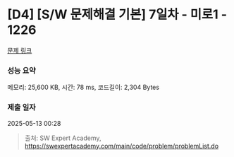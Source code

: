 # [D4] [S/W 문제해결 기본] 7일차 - 미로1 - 1226 

[문제 링크](https://swexpertacademy.com/main/code/problem/problemDetail.do?contestProbId=AV14vXUqAGMCFAYD) 

### 성능 요약

메모리: 25,600 KB, 시간: 78 ms, 코드길이: 2,304 Bytes

### 제출 일자

2025-05-13 00:28



> 출처: SW Expert Academy, https://swexpertacademy.com/main/code/problem/problemList.do